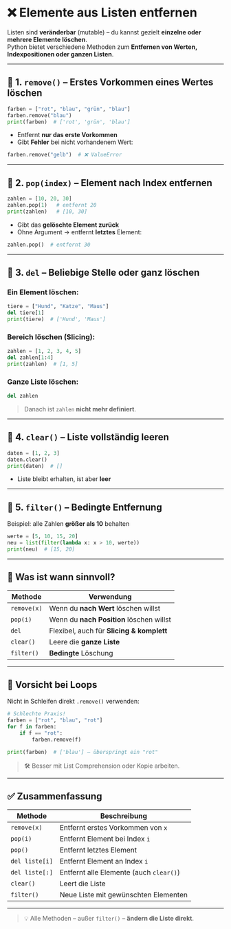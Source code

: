 # ❌ Elemente aus Listen entfernen

Listen sind **veränderbar** (mutable) – du kannst gezielt **einzelne oder mehrere Elemente löschen**.  
Python bietet verschiedene Methoden zum **Entfernen von Werten, Indexpositionen oder ganzen Listen**.

---

## 🔹 1. `remove()` – **Erstes Vorkommen** eines Wertes löschen

```python
farben = ["rot", "blau", "grün", "blau"]
farben.remove("blau")
print(farben)  # ['rot', 'grün', 'blau']
```

- Entfernt **nur das erste Vorkommen**
- Gibt **Fehler** bei nicht vorhandenem Wert:

```python
farben.remove("gelb")  # ❌ ValueError
```

---

## 🔹 2. `pop(index)` – Element **nach Index** entfernen

```python
zahlen = [10, 20, 30]
zahlen.pop(1)   # entfernt 20
print(zahlen)   # [10, 30]
```

- Gibt das **gelöschte Element zurück**
- Ohne Argument → entfernt **letztes** Element:

```python
zahlen.pop()  # entfernt 30
```

---

## 🔹 3. `del` – **Beliebige Stelle oder ganz löschen**

### Ein Element löschen:

```python
tiere = ["Hund", "Katze", "Maus"]
del tiere[1]
print(tiere)  # ['Hund', 'Maus']
```

### Bereich löschen (Slicing):

```python
zahlen = [1, 2, 3, 4, 5]
del zahlen[1:4]
print(zahlen)  # [1, 5]
```

### Ganze Liste löschen:

```python
del zahlen
```

> Danach ist `zahlen` **nicht mehr definiert**.

---

## 🔹 4. `clear()` – Liste **vollständig leeren**

```python
daten = [1, 2, 3]
daten.clear()
print(daten)  # []
```

- Liste bleibt erhalten, ist aber **leer**

---

## 🔹 5. `filter()` – Bedingte Entfernung

Beispiel: alle Zahlen **größer als 10** behalten

```python
werte = [5, 10, 15, 20]
neu = list(filter(lambda x: x > 10, werte))
print(neu)  # [15, 20]
```

---

## 🧠 Was ist wann sinnvoll?

| Methode     | Verwendung                              |
|-------------|------------------------------------------|
| `remove(x)` | Wenn du **nach Wert** löschen willst     |
| `pop(i)`    | Wenn du **nach Position** löschen willst |
| `del`       | Flexibel, auch für **Slicing & komplett** |
| `clear()`   | Leere die **ganze Liste**                |
| `filter()`  | **Bedingte** Löschung                    |

---

## 🚫 Vorsicht bei Loops

Nicht in Schleifen direkt `.remove()` verwenden:

```python
# Schlechte Praxis!
farben = ["rot", "blau", "rot"]
for f in farben:
    if f == "rot":
        farben.remove(f)

print(farben)  # ['blau'] – überspringt ein "rot"
```

> 🛠 Besser mit List Comprehension oder Kopie arbeiten.

---

## ✅ Zusammenfassung

| Methode         | Beschreibung                            |
|------------------|-----------------------------------------|
| `remove(x)`      | Entfernt erstes Vorkommen von `x`       |
| `pop(i)`         | Entfernt Element bei Index `i`          |
| `pop()`          | Entfernt letztes Element                |
| `del liste[i]`   | Entfernt Element an Index `i`           |
| `del liste[:]`   | Entfernt alle Elemente (auch `clear()`) |
| `clear()`        | Leert die Liste                         |
| `filter()`       | Neue Liste mit gewünschten Elementen     |

---

> 💡 Alle Methoden – außer `filter()` – **ändern die Liste direkt**.